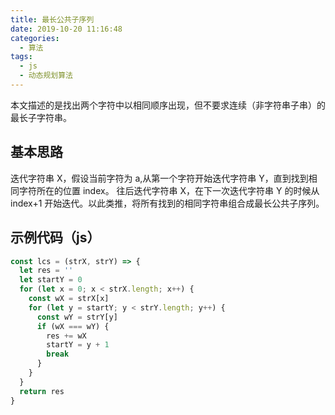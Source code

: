 ```yaml
---
title: 最长公共子序列
date: 2019-10-20 11:16:48
categories:
  - 算法
tags:
  - js
  - 动态规划算法
---
```


本文描述的是找出两个字符中以相同顺序出现，但不要求连续（非字符串子串）的最长子字符串。

<!-- more -->

## 基本思路

迭代字符串 X，假设当前字符为 a,从第一个字符开始迭代字符串 Y，直到找到相同字符所在的位置 index。
往后迭代字符串 X，在下一次迭代字符串 Y 的时候从 index+1 开始迭代。以此类推，将所有找到的相同字符串组合成最长公共子序列。

## 示例代码（js）

```js
const lcs = (strX, strY) => {
  let res = ''
  let startY = 0
  for (let x = 0; x < strX.length; x++) {
    const wX = strX[x]
    for (let y = startY; y < strY.length; y++) {
      const wY = strY[y]
      if (wX === wY) {
        res += wX
        startY = y + 1
        break
      }
    }
  }
  return res
}
```
